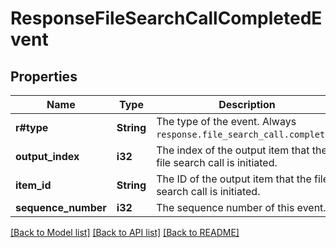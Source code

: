 # ResponseFileSearchCallCompletedEvent

## Properties

Name | Type | Description | Notes
------------ | ------------- | ------------- | -------------
**r#type** | **String** | The type of the event. Always `response.file_search_call.completed`.  | 
**output_index** | **i32** | The index of the output item that the file search call is initiated.  | 
**item_id** | **String** | The ID of the output item that the file search call is initiated.  | 
**sequence_number** | **i32** | The sequence number of this event. | 

[[Back to Model list]](../README.md#documentation-for-models) [[Back to API list]](../README.md#documentation-for-api-endpoints) [[Back to README]](../README.md)


